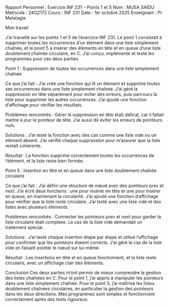 Rapport Personnel : Exercice INF 231 – Points 1 et 5
Nom : MUSA SAIDU
Matricule : 24G2172
Cours : INF 231
Date : 1er octobre 2025
Enseignant : Pr Melatagia  

Mon travail

J’ai travaillé sur les points 1 et 5 de l’exercice INF 231. Le point 1 consistait à supprimer toutes les occurrences d’un élément dans une liste simplement chaînée, et le point 5 à insérer des éléments en tête et en queue d’une liste doublement chaînée circulaire, en C. J’ai conçu, implémenté et testé les programmes pour ces deux parties.

Point 1 : Suppression de toutes les occurrences dans une liste simplement chaînée

Ce que j’ai fait :
J’ai créé une fonction qui lit un élément et supprime toutes ses occurrences dans une liste simplement chaînée. J’ai géré la suppression en tête séparément pour éviter des erreurs, puis parcouru la liste pour supprimer les autres occurrences. J’ai ajouté une fonction d’affichage pour vérifier les résultats.  

Problèmes rencontrés :
Gérer la suppression en tête était délicat, car il fallait mettre à jour le pointeur de tête. J’ai aussi dû éviter les erreurs de pointeurs nuls.  

Solutions :
J’ai testé la fonction avec des cas comme une liste vide ou un élément absent. J’ai vérifié chaque suppression pour m’assurer que la liste restait cohérente.  

Résultat :
La fonction supprime correctement toutes les occurrences de l’élément, et la liste reste bien formée.

Point 5 : Insertion en tête et en queue dans une liste doublement chaînée circulaire

Ce que j’ai fait :
J’ai défini une structure de nœud avec des pointeurs prev et next. J’ai écrit deux fonctions : une pour insérer en tête et une pour insérer en queue, en maintenant la circularité. J’ai ajouté une fonction d’affichage pour vérifier que la liste reste circulaire. J’ai testé avec une liste vide et des listes avec plusieurs éléments.  

Problèmes rencontrés :
Connecter les pointeurs prev et next pour garder la liste circulaire était complexe. Le cas de la liste vide demandait un traitement spécial.  

Solutions :
J’ai testé chaque insertion étape par étape et utilisé l’affichage pour confirmer que les pointeurs étaient corrects. J’ai géré le cas de la liste vide en faisant pointer le nœud sur lui-même.  

Résultat :
Les insertions en tête et en queue fonctionnent, et la liste reste circulaire, avec un affichage clair des éléments.

Conclusion
Ces deux parties m’ont permis de mieux comprendre la gestion des listes chaînées en C. Pour le point 1, j’ai appris à manipuler les pointeurs dans une liste simplement chaînée. Pour le point 5, j’ai maîtrisé les listes doublement chaînées circulaires, en particulier la gestion des pointeurs dans les deux directions. Mes programmes sont simples et fonctionnent correctement après des tests rigoureux.
